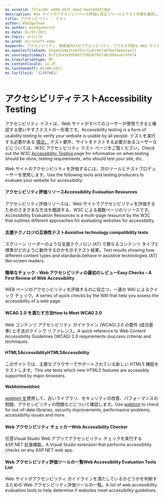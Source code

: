 ```yaml
---
ms.assetid: 737ac54c-ad89-4b3f-bbe2-4e4169d3f364
description: Web サイトのアクセシビリティの評価に役立つツールとテスト手順を確認します。
title: アクセシビリティ - テスト
author: MSEdgeTeam
ms.author: msedgedevrel
ms.date: 01/07/2021
ms.topic: article
ms.prod: microsoft-edge
keywords: アクセシビリティ、開発者向けのアクセシビリティ、アクセス可能な Web サイト、エッジ、Web 開発、ARIA、開発者、UIA、UI オートメーション
ms.openlocfilehash: b3aeb5ede1519352c12ab190fa6fbef9eee2ae12
ms.sourcegitcommit: 6cf12643e9959873f8b5d785fd6158eeab74f424
ms.translationtype: MT
ms.contentlocale: ja-JP
ms.lasthandoff: 03/06/2021
ms.locfileid: "11397882"
---
```

# <a name="accessibility-testing"></a><span data-ttu-id="f7bf2-104">アクセシビリティテスト</span><span class="sxs-lookup"><span data-stu-id="f7bf2-104">Accessibility Testing</span></span>  

<span data-ttu-id="f7bf2-105">アクセシビリティ テストは、Web サイトがすべてのユーザーが使用できると確認する使いやすさテストの一形態です。</span><span class="sxs-lookup"><span data-stu-id="f7bf2-105">Accessibility testing is a form of usability testing to verify your website is usable by all people.</span></span> <span data-ttu-id="f7bf2-106">テストを実行する必要がある [場合、](https://www.w3.org/wiki/Accessibility_testing) テスト要件、サイトをテストする必要があるユーザーなどについては、W3C アクセシビリティ テスト ページをご覧ください。</span><span class="sxs-lookup"><span data-stu-id="f7bf2-106">Check out the W3C [Accessibility Testing](https://www.w3.org/wiki/Accessibility_testing) page for information on when testing should be done, testing requirements, who should test your site, etc.</span></span>

<span data-ttu-id="f7bf2-107">Web サイトのアクセシビリティを評価するには、次のツールとテストプロデューサーを使用します。</span><span class="sxs-lookup"><span data-stu-id="f7bf2-107">Use the following tools and testing producers to evaluate your website for accessibility:</span></span>

#### [<a name="accessibility-evaluation-resources"></a><span data-ttu-id="f7bf2-108">アクセシビリティ評価リソース</span><span class="sxs-lookup"><span data-stu-id="f7bf2-108">Accessibility Evaluation Resources</span></span>](https://www.w3.org/WAI/eval/Overview.html)  

<span data-ttu-id="f7bf2-109">アクセシビリティ評価リソースは、Web サイトでアクセシビリティを評価するためのさまざまな方法を概説する、W3C による複数ページのリソースです。</span><span class="sxs-lookup"><span data-stu-id="f7bf2-109">Accessibility Evaluation Resources is a multi-page resource by the W3C that outlines different approaches for evaluating websites for accessibility.</span></span>

#### [<a name="assistive-technology-compatibility-tests"></a><span data-ttu-id="f7bf2-110">支援テクノロジの互換性テスト</span><span class="sxs-lookup"><span data-stu-id="f7bf2-110">Assistive technology compatibility tests</span></span>](http://www.powermapper.com/tests)  

<span data-ttu-id="f7bf2-111">スクリーン リーダーのような支援テクノロジ (AT) で異なるコンテンツ タイプと標準がどのように動作するのかを示すテスト結果。</span><span class="sxs-lookup"><span data-stu-id="f7bf2-111">Test results showing how different content types and standards behave in assistive technologies (AT) like screen readers.</span></span>

#### [<a name="easy-checks--a-first-review-of-web-accessibility"></a><span data-ttu-id="f7bf2-112">簡単なチェック – Web アクセシビリティの最初のレビュー</span><span class="sxs-lookup"><span data-stu-id="f7bf2-112">Easy Checks – A First Review of Web Accessibility</span></span>](https://www.w3.org/WAI/eval/preliminary.html)  

<span data-ttu-id="f7bf2-113">WEB ページのアクセシビリティを評価するのに役立つ、一連の WAI によるクイック チェック。</span><span class="sxs-lookup"><span data-stu-id="f7bf2-113">A series of quick checks by the WAI that help you assess the accessibility of a web page.</span></span>

#### [<a name="how-to-meet-wcag-20"></a><span data-ttu-id="f7bf2-114">WCAG 2.0 を満たす方法</span><span class="sxs-lookup"><span data-stu-id="f7bf2-114">How to Meet WCAG 2.0</span></span>](https://www.w3.org/WAI/WCAG20/quickref)  

<span data-ttu-id="f7bf2-115">Web コンテンツ アクセシビリティ ガイドライン \(WCAG\) 2.0 の要件 (成功基準) と手法のクイック リファレンス。</span><span class="sxs-lookup"><span data-stu-id="f7bf2-115">A quick reference to Web Content Accessibility Guidelines \(WCAG\) 2.0 requirements (success criteria) and techniques.</span></span>

#### [<a name="html5accessibility"></a><span data-ttu-id="f7bf2-116">HTML5Accessibility</span><span class="sxs-lookup"><span data-stu-id="f7bf2-116">HTML5Accessibility</span></span>](https://html5accessibility.com)  

<span data-ttu-id="f7bf2-117">このサイトでは、主要なブラウザーでサポートされている新しい HTML5 機能をテストします。</span><span class="sxs-lookup"><span data-stu-id="f7bf2-117">This site tests which new HTML5 features are accessibly supported by major browsers.</span></span> 

#### [<a name="webhint"></a><span data-ttu-id="f7bf2-118">Webhint</span><span class="sxs-lookup"><span data-stu-id="f7bf2-118">webhint</span></span>](https://webhint.io)  

<span data-ttu-id="f7bf2-119">[webhint を](https://webhint.io/)使用して、古いライブラリ、セキュリティの改善、パフォーマンスの問題、アクセシビリティの問題などについて確認します。</span><span class="sxs-lookup"><span data-stu-id="f7bf2-119">Use [webhint](https://webhint.io/) to check for out-of-date libraries, security improvements, performance problems, accessibility issues and more.</span></span>

#### [<a name="web-accessibility-checker"></a><span data-ttu-id="f7bf2-120">Web アクセシビリティ チェッカー</span><span class="sxs-lookup"><span data-stu-id="f7bf2-120">Web Accessibility Checker</span></span>](https://visualstudiogallery.msdn.microsoft.com/3aabefab-1681-4fea-8f95-6a62e2f0f1ec)  

<span data-ttu-id="f7bf2-121">任意Visual Studio Web アプリでアクセシビリティ チェックを実行する ASP.NET 拡張機能。</span><span class="sxs-lookup"><span data-stu-id="f7bf2-121">A Visual Studio extension that performs accessibility checks on any ASP.NET web app.</span></span>

#### [<a name="web-accessibility-evaluation-tools-list"></a><span data-ttu-id="f7bf2-122">Web アクセシビリティ評価ツールの一覧</span><span class="sxs-lookup"><span data-stu-id="f7bf2-122">Web Accessibility Evaluation Tools List</span></span>](https://www.w3.org/WAI/ER/tools/index.html)  

<span data-ttu-id="f7bf2-123">Web サイトがアクセシビリティ ガイドラインを満たしているかどうかを判断するための Web アクセシビリティ評価ツールの一覧。</span><span class="sxs-lookup"><span data-stu-id="f7bf2-123">A list of web accessibility evaluation tools to help determine if websites meet accessibility guidelines.</span></span>
